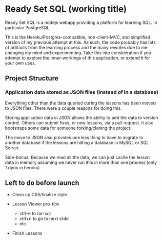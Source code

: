 # Ready Set SQL (working title)

Ready Set SQL is a nodejs webapp providing a platform for learning SQL. In particular PostgreSQL. 

This is the Heroku/Postgres-compatible, non-client-MVC, and simplified version of my previous attempt at this. 
As such, the code probably has lots of artifacts from the learning process and the many rewrites due to me changing my mind 
and experimenting. Take this into consideration if you attempt to explore the inner-workings of this application, or extend 
it for your own uses.


## Project Structure

### Application data stored as JSON files (instead of in a database)

Everything other than the data queried during the lessons has been moved to JSON files. There were a couple reasons for doing this. 

Storing application data in JSON allows the ability to add the data to version control. Others can submit fixes, or new lessons, via a pull request. It also bootstraps some data for someone forking/cloning the project. 

The move to JSON also provides one less thing to have to migrate to another database if the lessons are hitting a database in MySQL or SQL Server. 

Side-bonus: Because we read all the data, we can just cache the lesson data in memory assuming we never run this in more than one process (only 1 dyno in heroku)


## Left to do before launch

* Clean up CSS/finalize style

* Lesson Viewer pro-tips
	* ctrl-e to run sql
	* ctrl+n to go to next slide
	* etc.
	
* Finish Lessons
